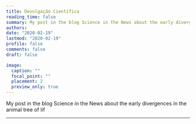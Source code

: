 ```yaml
---
title: Devulgação Científica
reading_time: false
summary: My post in the blog Science in the News about the early divergences in the animal tree of life
authors:
date: "2020-02-19"
lastmod: "2020-02-19"
profile: false
comments: false
draft: false

image:
  caption: ""
  focal_point: ""
  placement: 2
  preview_only: true
---
```

My post in the blog Science in the News about the early divergences in the animal tree of lif

---



